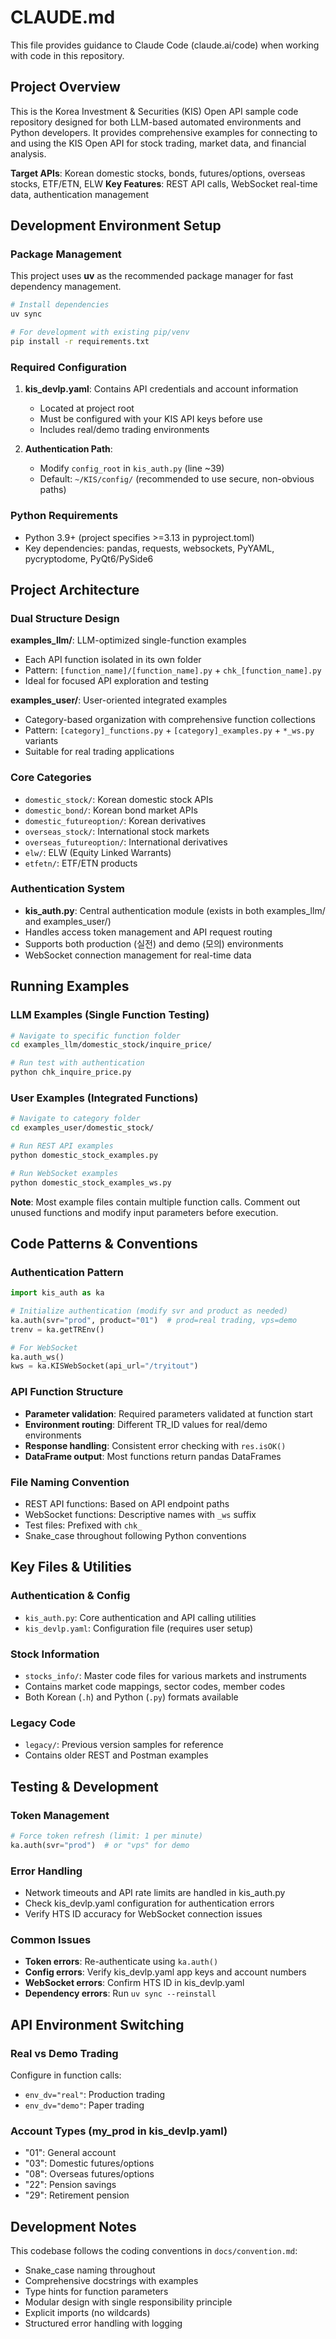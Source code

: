 # CLAUDE.md

This file provides guidance to Claude Code (claude.ai/code) when working with code in this repository.

## Project Overview

This is the Korea Investment & Securities (KIS) Open API sample code repository designed for both LLM-based automated environments and Python developers. It provides comprehensive examples for connecting to and using the KIS Open API for stock trading, market data, and financial analysis.

**Target APIs**: Korean domestic stocks, bonds, futures/options, overseas stocks, ETF/ETN, ELW
**Key Features**: REST API calls, WebSocket real-time data, authentication management

## Development Environment Setup

### Package Management
This project uses **uv** as the recommended package manager for fast dependency management.

```bash
# Install dependencies
uv sync

# For development with existing pip/venv
pip install -r requirements.txt
```

### Required Configuration
1. **kis_devlp.yaml**: Contains API credentials and account information
   - Located at project root
   - Must be configured with your KIS API keys before use
   - Includes real/demo trading environments

2. **Authentication Path**: 
   - Modify `config_root` in `kis_auth.py` (line ~39)
   - Default: `~/KIS/config/` (recommended to use secure, non-obvious paths)

### Python Requirements
- Python 3.9+ (project specifies >=3.13 in pyproject.toml)
- Key dependencies: pandas, requests, websockets, PyYAML, pycryptodome, PyQt6/PySide6

## Project Architecture

### Dual Structure Design

**examples_llm/**: LLM-optimized single-function examples
- Each API function isolated in its own folder
- Pattern: `[function_name]/[function_name].py` + `chk_[function_name].py`
- Ideal for focused API exploration and testing

**examples_user/**: User-oriented integrated examples  
- Category-based organization with comprehensive function collections
- Pattern: `[category]_functions.py` + `[category]_examples.py` + `*_ws.py` variants
- Suitable for real trading applications

### Core Categories
- `domestic_stock/`: Korean domestic stock APIs
- `domestic_bond/`: Korean bond market APIs  
- `domestic_futureoption/`: Korean derivatives
- `overseas_stock/`: International stock markets
- `overseas_futureoption/`: International derivatives
- `elw/`: ELW (Equity Linked Warrants)
- `etfetn/`: ETF/ETN products

### Authentication System
- **kis_auth.py**: Central authentication module (exists in both examples_llm/ and examples_user/)
- Handles access token management and API request routing
- Supports both production (실전) and demo (모의) environments
- WebSocket connection management for real-time data

## Running Examples

### LLM Examples (Single Function Testing)
```bash
# Navigate to specific function folder
cd examples_llm/domestic_stock/inquire_price/

# Run test with authentication
python chk_inquire_price.py
```

### User Examples (Integrated Functions)
```bash
# Navigate to category folder  
cd examples_user/domestic_stock/

# Run REST API examples
python domestic_stock_examples.py

# Run WebSocket examples  
python domestic_stock_examples_ws.py
```

**Note**: Most example files contain multiple function calls. Comment out unused functions and modify input parameters before execution.

## Code Patterns & Conventions

### Authentication Pattern
```python
import kis_auth as ka

# Initialize authentication (modify svr and product as needed)
ka.auth(svr="prod", product="01")  # prod=real trading, vps=demo
trenv = ka.getTREnv()

# For WebSocket
ka.auth_ws()
kws = ka.KISWebSocket(api_url="/tryitout")
```

### API Function Structure
- **Parameter validation**: Required parameters validated at function start
- **Environment routing**: Different TR_ID values for real/demo environments  
- **Response handling**: Consistent error checking with `res.isOK()`
- **DataFrame output**: Most functions return pandas DataFrames

### File Naming Convention
- REST API functions: Based on API endpoint paths
- WebSocket functions: Descriptive names with `_ws` suffix
- Test files: Prefixed with `chk_`
- Snake_case throughout following Python conventions

## Key Files & Utilities

### Authentication & Config
- `kis_auth.py`: Core authentication and API calling utilities
- `kis_devlp.yaml`: Configuration file (requires user setup)

### Stock Information
- `stocks_info/`: Master code files for various markets and instruments
- Contains market code mappings, sector codes, member codes
- Both Korean (`.h`) and Python (`.py`) formats available

### Legacy Code
- `legacy/`: Previous version samples for reference
- Contains older REST and Postman examples

## Testing & Development

### Token Management
```python
# Force token refresh (limit: 1 per minute)
ka.auth(svr="prod")  # or "vps" for demo
```

### Error Handling
- Network timeouts and API rate limits are handled in kis_auth.py
- Check kis_devlp.yaml configuration for authentication errors
- Verify HTS ID accuracy for WebSocket connection issues

### Common Issues
- **Token errors**: Re-authenticate using `ka.auth()`
- **Config errors**: Verify kis_devlp.yaml app keys and account numbers
- **WebSocket errors**: Confirm HTS ID in kis_devlp.yaml
- **Dependency errors**: Run `uv sync --reinstall`

## API Environment Switching

### Real vs Demo Trading
Configure in function calls:
- `env_dv="real"`: Production trading
- `env_dv="demo"`: Paper trading

### Account Types (my_prod in kis_devlp.yaml)
- "01": General account
- "03": Domestic futures/options
- "08": Overseas futures/options  
- "22": Pension savings
- "29": Retirement pension

## Development Notes

This codebase follows the coding conventions in `docs/convention.md`:
- Snake_case naming throughout
- Comprehensive docstrings with examples
- Type hints for function parameters
- Modular design with single responsibility principle
- Explicit imports (no wildcards)
- Structured error handling with logging